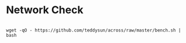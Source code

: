 # Network Check

```

wget -qO - https://github.com/teddysun/across/raw/master/bench.sh | bash

```

